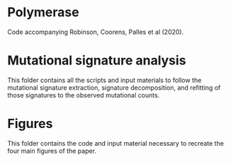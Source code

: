 # Polymerase
Code accompanying Robinson, Coorens, Palles et al (2020).

# Mutational signature analysis

This folder contains all the scripts and input materials to follow the mutational signature extraction, signature decomposition, and refitting of those signatures to the observed mutational counts.

# Figures

This folder contains the code and input material necessary to recreate the four main figures of the paper. 


